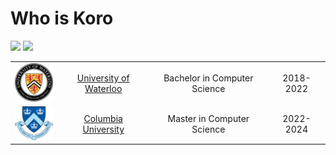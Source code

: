 # Who is Koro

[![](https://img.shields.io/badge/Website-red)](https://tim.paine.nyc/)
[![](https://img.shields.io/badge/LinkedIn-blue)](https://www.linkedin.com/in/koro-yiyang-hu-1336801a2/)


| | | | |
|:--:|:--:|:--:|:--:|
| <img width="75" src="./uwaterloo.png" alt="Waterloo"></img> | [University of Waterloo](https://uwaterloo.ca/) | Bachelor in Computer Science | 2018- 2022 |
| <img width="75" src="./columbia.png" alt="Columbia"></img> | [Columbia University](https://www.columbia.edu/) | Master in Computer Science | 2022- 2024 |
